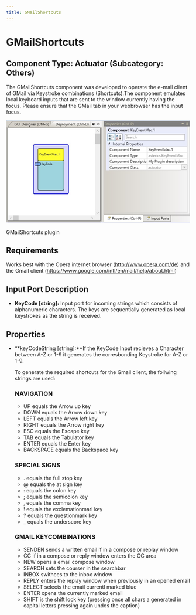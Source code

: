 ```yaml
---
title: GMailShortcuts
---
```


# GMailShortcuts

## Component Type: Actuator (Subcategory: Others)

The GMailShortcuts component was developed to operate the e-mail client of GMail via Keystroke combinations (Shortcuts).The component emulates local keyboard inputs that are sent to the window currently having the focus. Please ensure that the GMail tab in your webbrowser has the input focus.

![Screenshot: GMailShortcuts plugin](./img/GMailShortcuts.jpg "Screenshot: GMailShortcuts plugin")

GMailShortcuts plugin

## Requirements

Works best with the Opera internet browser (http://www.opera.com/de) and the Gmail client (https://www.google.com/intl/en/mail/help/about.html)

## Input Port Description

- **KeyCode \[string\]:** Input port for incoming strings which consists of alphanumeric characters. The keys are sequentially generated as local keystrokes as the string is received.

## Properties

- **keyCodeString \[string\]:**If the KeyCode Input recieves a Character between A-Z or 1-9 it generates the corresbonding Keystroke for A-Z or 1-9.

  To generate the required shortcuts for the Gmail client, the follwing strings are used:

  ### NAVIGATION

  - UP equals the Arrow up key
  - DOWN equals the Arrow down key
  - LEFT equals the Arrow left key
  - RIGHT equals the Arrow right key
  - ESC equals the Escape key
  - TAB equals the Tabulator key
  - ENTER equals the Enter key
  - BACKSPACE equals the Backspace key

  ### SPECIAL SIGNS

  - . equals the full stop key
  - @ equals the at sign key
  - : equals the colon key
  - ; equals the semicolon key
  - , equals the comma key
  - ! equals the exclemationmarl key
  - ? equals the questionmark key
  - \_ equals the underscore key

  ### GMAIL KEYCOMBINATIONS

  - SENDEN sends a written email if in a compose or replay window
  - CC if in a compose or reply window enters the CC area
  - NEW opens a email compose window
  - SEARCH sets the courser in the searchbar
  - INBOX swithces to the inbox window
  - REPLY enters the replay window when previously in an opened email
  - SELECT selects the email currentl marked blue
  - ENTER opens the currently marked email
  - SHIFT is the shift lock key (pressing once all chars a generated in capital letters pressing again undos the caption)
